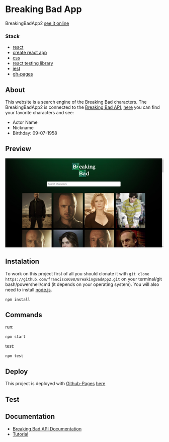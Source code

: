 # Breaking Bad App

BreakingBadApp2 [see it online](https://franciscog98.github.io/BreakingBadApp2/ "BreakingBadApp2")

### Stack
- [react](https://reactjs.org/ "react")
- [create react app](https://reactjs.org/docs/create-a-new-react-app.html " create react app")
- [css](https://developer.mozilla.org/en-US/docs/Web/CSS "css")
- [react testing library](https://testing-library.com/docs/react-testing-library/intro/ "react testing library")
- [jest](https://jestjs.io/, "jest")
- [gh-pages](https://pages.github.com/ "github pages")

## About
This website is a search engine of the Breaking Bad characters. The BreakingBadApp2 is connected to the [Breaking Bad API](https://breakingbadapi.com/ "Breaking Bad API"), [here](https://franciscog98.github.io/BreakingBadApp2/ "BreakingBadApp2 website") you can find your favorite characters and see:
- Actor Name
- Nickname
- Birthday: 09-07-1958


## Preview
![home screenshot](https://github.com/franciscoG98/BreakingBadApp2/blob/main/src/img/home.png "home screenshot")

## Instalation
To work on this project first of all you should clonate it with
`git clone https://github.com/franciscoG98/BreakingBadApp2.git`
on your terminal/git bash/powershell/cmd (it depends on your operating system). You will also need to install [node.js](http://https://nodejs.org/es/download/ "node.js").


```
npm install

``` 
## Commands
run:
```
npm start
``` 
test:
```
npm test
``` 

## Deploy
This project is deployed with [Github-Pages](https://pages.github.com/ "github pages") [here](https://franciscog98.github.io/BreakingBadApp2/ "here")

## Test


## Documentation
- [Breaking Bad API Documentation](https://breakingbadapi.com/documentation/ "Breaking Bad API Documentation")
- [Tutorial](https://youtu.be/YaioUnMw0mo "tutorial")
